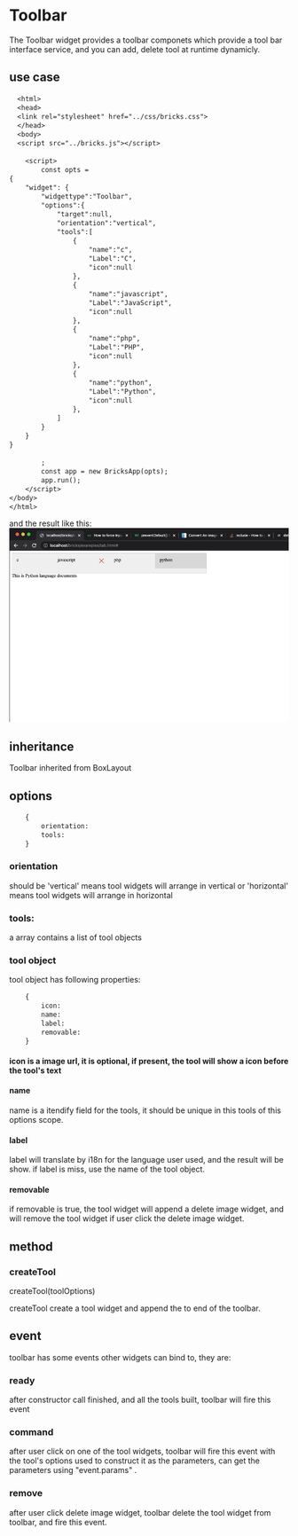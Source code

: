 # Toolbar
The Toolbar widget provides a toolbar componets which provide a tool bar interface service, and you can add, delete tool at runtime dynamicly.
## use case
```
  <html>
  <head>
  <link rel="stylesheet" href="../css/bricks.css">
  </head>
  <body>
  <script src="../bricks.js"></script>

	<script>
		const opts = 
{
	"widget": {
		"widgettype":"Toolbar",
		"options":{
			"target":null,
			"orientation":"vertical",
			"tools":[
				{
					"name":"c",
					"Label":"C",
					"icon":null
				},
				{
					"name":"javascript",
					"Label":"JavaScript",
					"icon":null
				},
				{
					"name":"php",
					"Label":"PHP",
					"icon":null
				},
				{
					"name":"python",
					"Label":"Python",
					"icon":null
				},
			]
		}
	}
}

		;
		const app = new BricksApp(opts);
		app.run();
	</script>
</body>
</html>
```
and the result like this:<br>
![toolbar screenshot](toolbar.png)

## inheritance
Toolbar inherited from BoxLayout

## options
```
    {
        orientation:
        tools:
    }
```
### orientation
should be 'vertical' means tool widgets will arrange in vertical  or 'horizontal' means tool widgets will arrange in horizontal
### tools:
a array contains a list of tool objects

### tool object 
tool object has following properties:
```
    {
        icon:
        name:
        label:
		removable:
    }
```
#### icon is a image url, it is optional, if present, the tool will show a icon before the tool's text
#### name
name is a itendify field for the tools, it should be unique in this tools of this options scope.
#### label
label will translate by i18n for the language user used, and the result will be show. if label is miss, use the name of the tool object.
#### removable
if removable is true, the tool widget will append a delete image widget, and will remove the tool widget if user click the delete image widget.


## method
### createTool
createTool(toolOptions)

createTool create a tool widget and append the to end of the toolbar.

## event
toolbar has some events other widgets can bind to, they are:
### ready
after constructor call finished, and all the tools built, toolbar will fire this event

### command
after user click on one of the tool widgets, toolbar will fire this event with the tool's options used to construct it as the parameters, can get the parameters using "event.params"
.
### remove
after user click delete image widget, toolbar delete the tool widget from toolbar, and fire this event.
